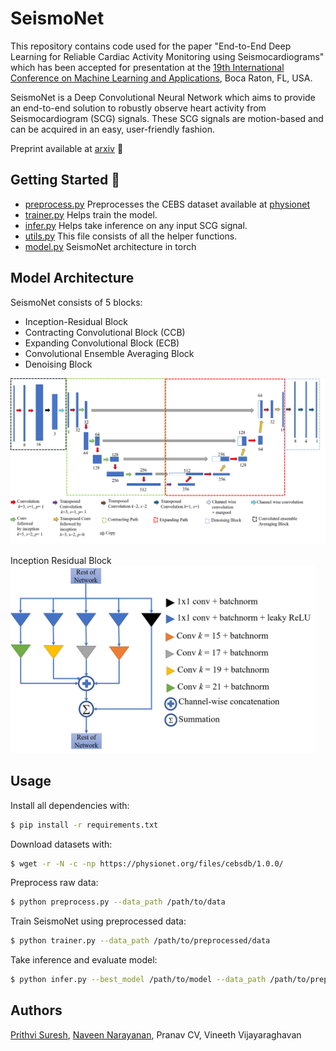 # SeismoNet

This repository contains code used for the paper "End-to-End Deep Learning for Reliable Cardiac Activity Monitoring using Seismocardiograms" which has been accepted for presentation at the [19th International Conference on Machine Learning and Applications](https://www.icmla-conference.org/icmla20/index.html), Boca Raton, FL, USA.

SeismoNet is a Deep Convolutional Neural Network which aims to provide an end-to-end solution to robustly observe heart activity from Seismocardiogram (SCG) signals. These SCG signals are motion-based and can be acquired in an easy, user-friendly fashion.

Preprint available at [arxiv](https://arxiv.org/abs/2010.05662) :newspaper:

## Getting Started :rocket: 

* [preprocess.py](preprocess.py) Preprocesses the CEBS dataset available at [physionet](https://physionet.org/content/cebsdb/1.0.0/)  
* [trainer.py](trainer.py) Helps train the model.
* [infer.py](infer.py) Helps take inference on any input SCG signal.
* [utils.py](utils.py) This file consists of all the helper functions.
* [model.py](model.py) SeismoNet architecture in torch

## Model Architecture

SeismoNet consists of 5 blocks:
* Inception-Residual Block
* Contracting Convolutional Block (CCB)
* Expanding Convolutional Block (ECB)
* Convolutional Ensemble Averaging Block
* Denoising Block

<img src="figure/architecture.png"/>

Inception Residual Block
<img src="figure/incresblock.png" height="300"/>

## Usage

Install all dependencies with:
```bash
$ pip install -r requirements.txt
```
Download datasets with:
```bash
$ wget -r -N -c -np https://physionet.org/files/cebsdb/1.0.0/
```
Preprocess raw data:
```bash
$ python preprocess.py --data_path /path/to/data
```
Train SeismoNet using preprocessed data:
```bash
$ python trainer.py --data_path /path/to/preprocessed/data 
```

Take inference and evaluate model:
```bash
$ python infer.py --best_model /path/to/model --data_path /path/to/preprocessed/data --evaluate
```

## Authors

[Prithvi Suresh](https://github.com/prithusuresh/), [Naveen Narayanan](https://github.com/naveenggmu/), Pranav CV, Vineeth Vijayaraghavan
